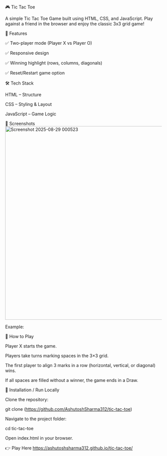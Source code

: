 🎮 Tic Tac Toe

A simple Tic Tac Toe Game built using HTML, CSS, and JavaScript.
Play against a friend in the browser and enjoy the classic 3x3 grid game!

🚀 Features

✅ Two-player mode (Player X vs Player O)

✅ Responsive design

✅ Winning highlight (rows, columns, diagonals)

✅ Reset/Restart game option

🛠️ Tech Stack

HTML – Structure

CSS – Styling & Layout

JavaScript – Game Logic

📸 Screenshots
<img width="1345" height="623" alt="Screenshot 2025-08-29 000523" src="https://github.com/user-attachments/assets/9b50f3ec-74de-4745-8646-c015189fb735" />



Example:


🎯 How to Play

Player X starts the game.

Players take turns marking spaces in the 3×3 grid.

The first player to align 3 marks in a row (horizontal, vertical, or diagonal) wins.

If all spaces are filled without a winner, the game ends in a Draw.

📂 Installation / Run Locally

Clone the repository:

git clone (https://github.com/AshutoshSharma312/tic-tac-toe)


Navigate to the project folder:

cd tic-tac-toe


Open index.html in your browser.



👉 Play Here
https://ashutoshsharma312.github.io/tic-tac-toe/


